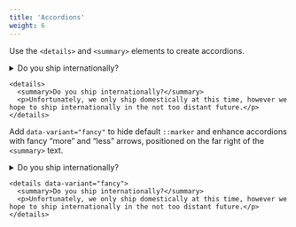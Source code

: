 ```yaml
---
title: 'Accordions'
weight: 6
---
```


Use the `<details>` and `<summary>` elements to create accordions.

<details>
  <summary>Do you ship internationally?</summary>
  <p>Unfortunately, we only ship domestically at this time, however we hope to ship internationally in the not too distant future.</p>
</details>

```
<details>
  <summary>Do you ship internationally?</summary>
  <p>Unfortunately, we only ship domestically at this time, however we hope to ship internationally in the not too distant future.</p>
</details>
```

Add `data-variant="fancy"` to hide default `::marker` and enhance accordions with fancy “more” and “less” arrows, positioned on the far right of the `<summary>` text.

<details data-variant="fancy">
  <summary>Do you ship internationally?</summary>
  <p>Unfortunately, we only ship domestically at this time, however we hope to ship internationally in the not too distant future.</p>
</details>

```
<details data-variant="fancy">
  <summary>Do you ship internationally?</summary>
  <p>Unfortunately, we only ship domestically at this time, however we hope to ship internationally in the not too distant future.</p>
</details>
```